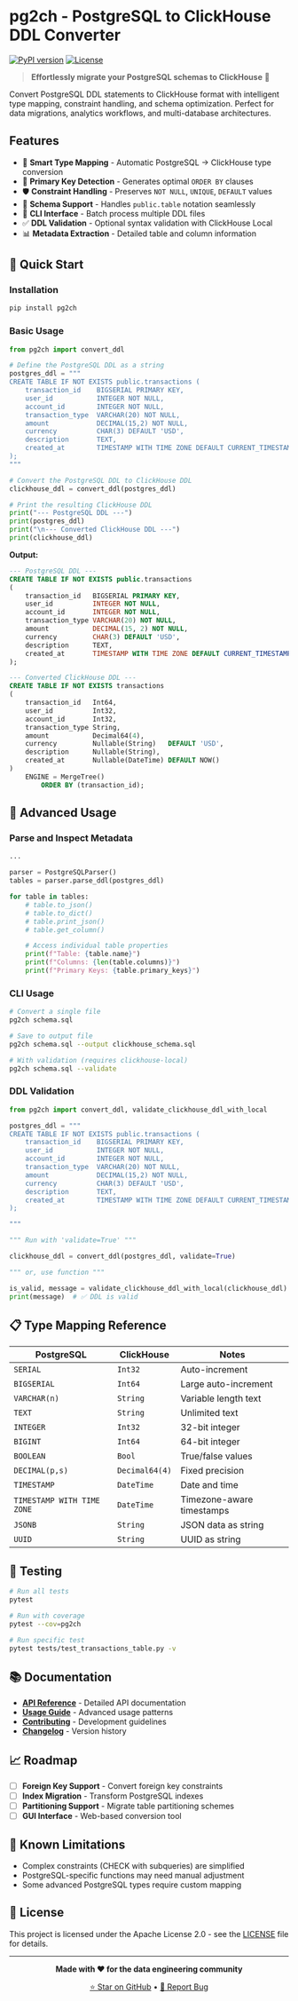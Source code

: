 # pg2ch - PostgreSQL to ClickHouse DDL Converter

[![PyPI version](https://badge.fury.io/py/pg2ch.svg)](https://badge.fury.io/py/pg2ch)
[![License](https://img.shields.io/badge/License-Apache%202.0-blue.svg)](https://opensource.org/licenses/Apache-2.0)

> **Effortlessly migrate your PostgreSQL schemas to ClickHouse** 🔄

Convert PostgreSQL DDL statements to ClickHouse format with intelligent type mapping, constraint handling, and schema
optimization. Perfect for data migrations, analytics workflows, and multi-database architectures.

## Features

- 🎯 **Smart Type Mapping** - Automatic PostgreSQL → ClickHouse type conversion
- 🔑 **Primary Key Detection** - Generates optimal `ORDER BY` clauses
- 🛡️ **Constraint Handling** - Preserves `NOT NULL`, `UNIQUE`, `DEFAULT` values
- 📝 **Schema Support** - Handles `public.table` notation seamlessly
- 🔧 **CLI Interface** - Batch process multiple DDL files
- ✅ **DDL Validation** - Optional syntax validation with ClickHouse Local
- 📊 **Metadata Extraction** - Detailed table and column information

## 🚀 Quick Start

### Installation

```bash
pip install pg2ch
```

### Basic Usage

```python
from pg2ch import convert_ddl

# Define the PostgreSQL DDL as a string
postgres_ddl = """
CREATE TABLE IF NOT EXISTS public.transactions (
    transaction_id    BIGSERIAL PRIMARY KEY,
    user_id           INTEGER NOT NULL,
    account_id        INTEGER NOT NULL,
    transaction_type  VARCHAR(20) NOT NULL,
    amount            DECIMAL(15,2) NOT NULL,
    currency          CHAR(3) DEFAULT 'USD',
    description       TEXT,
    created_at        TIMESTAMP WITH TIME ZONE DEFAULT CURRENT_TIMESTAMP
);
"""

# Convert the PostgreSQL DDL to ClickHouse DDL
clickhouse_ddl = convert_ddl(postgres_ddl)

# Print the resulting ClickHouse DDL
print("--- PostgreSQL DDL ---")
print(postgres_ddl)
print("\n--- Converted ClickHouse DDL ---")
print(clickhouse_ddl)
```

**Output:**

```sql
--- PostgreSQL DDL ---
CREATE TABLE IF NOT EXISTS public.transactions
(
    transaction_id   BIGSERIAL PRIMARY KEY,
    user_id          INTEGER NOT NULL,
    account_id       INTEGER NOT NULL,
    transaction_type VARCHAR(20) NOT NULL,
    amount           DECIMAL(15, 2) NOT NULL,
    currency         CHAR(3) DEFAULT 'USD',
    description      TEXT,
    created_at       TIMESTAMP WITH TIME ZONE DEFAULT CURRENT_TIMESTAMP
);

--- Converted ClickHouse DDL ---
CREATE TABLE IF NOT EXISTS transactions
(
    transaction_id   Int64,
    user_id          Int32,
    account_id       Int32,
    transaction_type String,
    amount           Decimal64(4),
    currency         Nullable(String)   DEFAULT 'USD',
    description      Nullable(String),
    created_at       Nullable(DateTime) DEFAULT NOW()
)
    ENGINE = MergeTree()
        ORDER BY (transaction_id);
```

## 🎯 Advanced Usage

### Parse and Inspect Metadata

```python
...

parser = PostgreSQLParser()
tables = parser.parse_ddl(postgres_ddl)

for table in tables:
    # table.to_json()
    # table.to_dict()
    # table.print_json()
    # table.get_column()

    # Access individual table properties
    print(f"Table: {table.name}")
    print(f"Columns: {len(table.columns)}")
    print(f"Primary Keys: {table.primary_keys}")
```

### CLI Usage

```bash
# Convert a single file
pg2ch schema.sql

# Save to output file
pg2ch schema.sql --output clickhouse_schema.sql

# With validation (requires clickhouse-local)
pg2ch schema.sql --validate
```

### DDL Validation

```python
from pg2ch import convert_ddl, validate_clickhouse_ddl_with_local

postgres_ddl = """
CREATE TABLE IF NOT EXISTS public.transactions (
    transaction_id    BIGSERIAL PRIMARY KEY,
    user_id           INTEGER NOT NULL,
    account_id        INTEGER NOT NULL,
    transaction_type  VARCHAR(20) NOT NULL,
    amount            DECIMAL(15,2) NOT NULL,
    currency          CHAR(3) DEFAULT 'USD',
    description       TEXT,
    created_at        TIMESTAMP WITH TIME ZONE DEFAULT CURRENT_TIMESTAMP
);

"""

""" Run with 'validate=True' """

clickhouse_ddl = convert_ddl(postgres_ddl, validate=True)

""" or, use function """

is_valid, message = validate_clickhouse_ddl_with_local(clickhouse_ddl)
print(message)  # ✅ DDL is valid

```

## 📋 Type Mapping Reference

| PostgreSQL                 | ClickHouse     | Notes                     |
|----------------------------|----------------|---------------------------|
| `SERIAL`                   | `Int32`        | Auto-increment            |
| `BIGSERIAL`                | `Int64`        | Large auto-increment      |
| `VARCHAR(n)`               | `String`       | Variable length text      |
| `TEXT`                     | `String`       | Unlimited text            |
| `INTEGER`                  | `Int32`        | 32-bit integer            |
| `BIGINT`                   | `Int64`        | 64-bit integer            |
| `BOOLEAN`                  | `Bool`         | True/false values         |
| `DECIMAL(p,s)`             | `Decimal64(4)` | Fixed precision           |
| `TIMESTAMP`                | `DateTime`     | Date and time             |
| `TIMESTAMP WITH TIME ZONE` | `DateTime`     | Timezone-aware timestamps |
| `JSONB`                    | `String`       | JSON data as string       |
| `UUID`                     | `String`       | UUID as string            |

## 🧪 Testing

```bash
# Run all tests
pytest

# Run with coverage
pytest --cov=pg2ch

# Run specific test
pytest tests/test_transactions_table.py -v
```

## 📚 Documentation

- **[API Reference](docs/api.md)** - Detailed API documentation
- **[Usage Guide](docs/usage.md)** - Advanced usage patterns
- **[Contributing](docs/contributing.md)** - Development guidelines
- **[Changelog](CHANGELOG.md)** - Version history

## 📈 Roadmap

- [ ] **Foreign Key Support** - Convert foreign key constraints
- [ ] **Index Migration** - Transform PostgreSQL indexes
- [ ] **Partitioning Support** - Migrate table partitioning schemes
- [ ] **GUI Interface** - Web-based conversion tool

## 🐛 Known Limitations

- Complex constraints (CHECK with subqueries) are simplified
- PostgreSQL-specific functions may need manual adjustment
- Some advanced PostgreSQL types require custom mapping

## 📄 License

This project is licensed under the Apache License 2.0 - see the [LICENSE](LICENSE) file for details.

---

<div align="center">

**Made with ❤️ for the data engineering community**

[⭐ Star on GitHub](https://github.com/GujaLomsadze/pg2ch) • [🐛 Report Bug](https://github.com/GujaLomsadze/pg2ch/issues)

</div>
